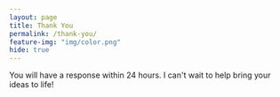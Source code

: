 ```yaml
---
layout: page
title: Thank You
permalink: /thank-you/
feature-img: "img/color.png"
hide: true
---
```



You will have a response within 24 hours. I can't wait to help bring your ideas to life!
